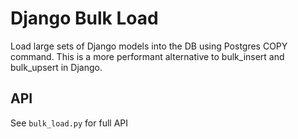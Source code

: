 # Django Bulk Load
Load large sets of Django models into the DB using Postgres COPY command. This is a more performant alternative
to bulk_insert and bulk_upsert in Django.

## API
See `bulk_load.py` for full API
